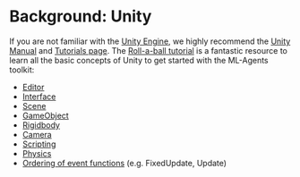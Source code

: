 # Background: Unity

If you are not familiar with the [Unity Engine](https://unity3d.com/unity),
we highly recommend the 
[Unity Manual](https://docs.unity3d.com/Manual/index.html) and
[Tutorials page](https://unity3d.com/learn/tutorials). The 
[Roll-a-ball tutorial](https://unity3d.com/learn/tutorials/s/roll-ball-tutorial)
is a fantastic resource to learn all the basic concepts of Unity to get started
with the ML-Agents toolkit: 
* [Editor](https://docs.unity3d.com/Manual/UsingTheEditor.html)
* [Interface](https://docs.unity3d.com/Manual/LearningtheInterface.html)
* [Scene](https://docs.unity3d.com/Manual/CreatingScenes.html)
* [GameObject](https://docs.unity3d.com/Manual/GameObjects.html)
* [Rigidbody](https://docs.unity3d.com/ScriptReference/Rigidbody.html)
* [Camera](https://docs.unity3d.com/Manual/Cameras.html)
* [Scripting](https://docs.unity3d.com/Manual/ScriptingSection.html)
* [Physics](https://docs.unity3d.com/Manual/PhysicsSection.html)
* [Ordering of event functions](https://docs.unity3d.com/Manual/ExecutionOrder.html)
(e.g. FixedUpdate, Update)
